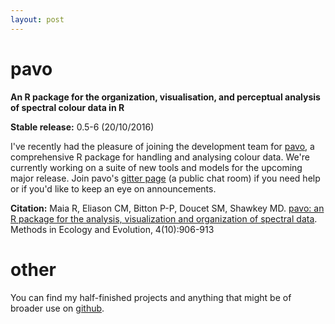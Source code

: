 ```yaml
---
layout: post
---
```

# pavo

**An R package for the organization, visualisation, and perceptual analysis of spectral colour data in R**

**Stable release:** 0.5-6 (20/10/2016)

I've recently had the pleasure of joining the development team for [pavo](http://dx.doi.org/10.1111/2041-210X.12069), a comprehensive R package for handling and analysing colour data. We're currently working on a suite of new tools and models for the upcoming major release. Join pavo's [gitter page](https://gitter.im/r-pavo/help) (a public chat room) if you need help or if you'd like to keep an eye on announcements.

**Citation:** Maia R, Eliason CM, Bitton P-P, Doucet SM, Shawkey MD. [pavo: an R package for the analysis, visualization and organization of spectral data](http://dx.doi.org/10.1111/2041-210X.12069). Methods in Ecology and Evolution, 4(10):906-913

# other

You can find my half-finished projects and anything that might be of broader use on [github](https://github.com/thomased).
